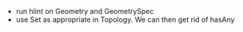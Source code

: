 - run hlint on Geometry and GeometrySpec
- use Set as appropriate in Topology. We can then get rid of hasAny
